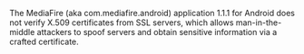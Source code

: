 The MediaFire (aka com.mediafire.android) application 1.1.1 for Android does not verify X.509 certificates from SSL servers, which allows man-in-the-middle attackers to spoof servers and obtain sensitive information via a crafted certificate.